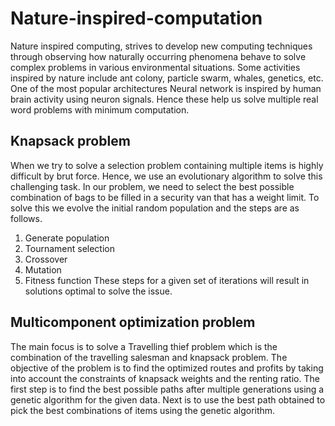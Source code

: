 # Nature-inspired-computation

Nature inspired computing, strives to develop new computing techniques through observing how naturally occurring phenomena behave to solve complex problems in various environmental situations. Some activities inspired by nature include ant colony, particle swarm, whales, genetics, etc. One of the most popular architectures Neural network is inspired by human brain activity using neuron signals. Hence these help us solve multiple real word problems with minimum computation.

## Knapsack problem

When we try to solve a selection problem containing multiple items is highly difficult by brut force. Hence, we use an evolutionary algorithm to solve this challenging task. 
In our problem, we need to select the best possible combination of bags to be filled in a security van that has a weight limit. To solve this we evolve the initial random population and the steps are as follows.
  1) Generate population
  2) Tournament selection
  3) Crossover 
  4) Mutation
  5) Fitness function
These steps for a given set of iterations will result in solutions optimal to solve the issue.

 ## Multicomponent optimization problem

The main focus is to solve a Travelling thief problem which is the combination of the travelling salesman and knapsack problem. The objective of the problem is to find the optimized routes and profits by taking into account the constraints of knapsack weights and the renting ratio. The first step is to find the best possible paths after multiple generations using a genetic algorithm for the given data. Next is to use the best path obtained to pick the best combinations of items using the genetic algorithm.
   
